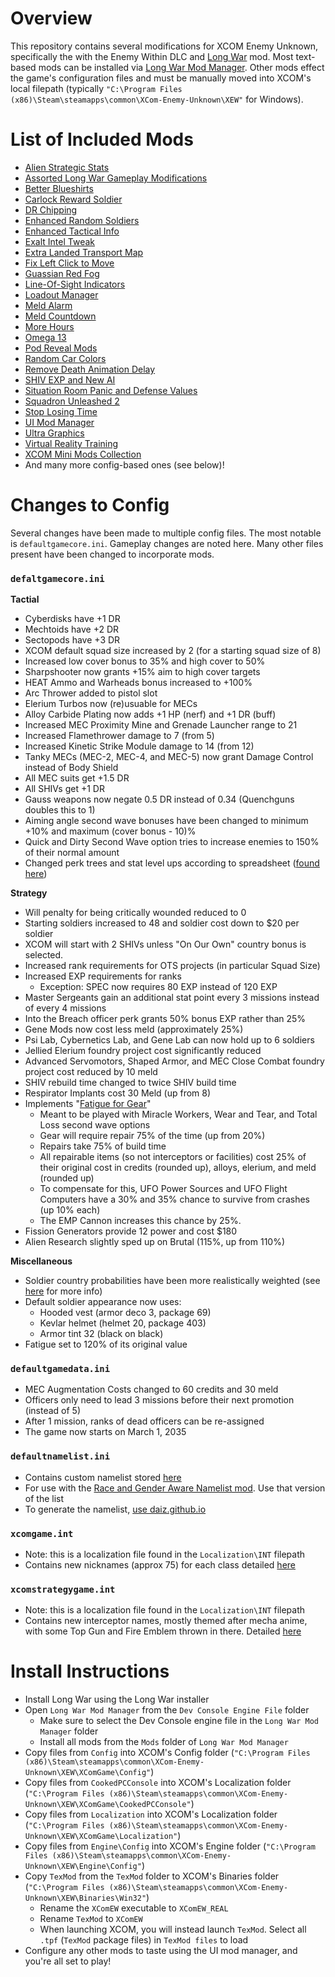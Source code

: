 # Overview
This repository contains several modifications for XCOM Enemy Unknown, specifically the with the Enemy Within DLC and [Long War](https://www.nexusmods.com/xcom/mods/88?tab=description) mod. Most text-based mods can be installed via [Long War Mod Manager](https://www.nexusmods.com/xcom/mods/620). Other mods effect the game's configuration files and must be manually moved into XCOM's local filepath (typically `"C:\Program Files (x86)\Steam\steamapps\common\XCom-Enemy-Unknown\XEW"` for Windows).

# List of Included Mods
- [Alien Strategic Stats](https://www.reddit.com/r/Xcom/comments/2zbkgj/lw_mod_alien_strategic_stats_exposed/)
- [Assorted Long War Gameplay Modifications](https://www.nexusmods.com/xcom/mods/581?tab=files)
- [Better Blueshirts](https://www.nexusmods.com/xcom/mods/665/?)
- [Carlock Reward Soldier](https://www.nexusmods.com/xcom/mods/593)
- [DR Chipping](https://www.nexusmods.com/xcom/mods/628/?tab=description)
- [Enhanced Random Soldiers](https://www.nexusmods.com/xcom/mods/607?tab=files)
- [Enhanced Tactical Info](https://www.nexusmods.com/xcom/mods/554?tab=description)
- [Exalt Intel Tweak](https://www.nexusmods.com/xcom/mods/695/?)
- [Extra Landed Transport Map](https://www.nexusmods.com/xcom/mods/643/?tab=posts)
- [Fix Left Click to Move](https://www.nexusmods.com/xcom/mods/797)
- [Guassian Red Fog](https://www.nexusmods.com/xcom/mods/502/?tab=posts)
- [Line-Of-Sight Indicators](https://www.nexusmods.com/xcom/mods/666/?)
- [Loadout Manager](https://www.nexusmods.com/xcom/mods/656)
- [Meld Alarm](https://www.nexusmods.com/xcom/mods/540/?tab=files)
- [Meld Countdown](https://www.nexusmods.com/xcom/mods/759)
- [More Hours](https://www.nexusmods.com/xcom/mods/645)
- [Omega 13](https://www.nexusmods.com/xcom/mods/534)
- [Pod Reveal Mods](https://www.nexusmods.com/xcom/mods/715?tab=description)
- [Random Car Colors](https://www.nexusmods.com/xcom/mods/576?tab=description)
- [Remove Death Animation Delay](https://www.nexusmods.com/xcom/mods/452?tab=files)
- [SHIV EXP and New AI](https://www.nexusmods.com/xcom/mods/603/?tab=description)
- [Situation Room Panic and Defense Values](https://www.nexusmods.com/xcom/mods/731?tab=description)
- [Squadron Unleashed 2](https://www.nexusmods.com/xcom/mods/809)
- [Stop Losing Time](https://www.nexusmods.com/xcom/mods/810)
- [UI Mod Manager](https://www.nexusmods.com/xcom/mods/766?tab=description)
- [Ultra Graphics](https://www.nexusmods.com/xcom/mods/741)
- [Virtual Reality Training](https://www.nexusmods.com/xcom/mods/569)
- [XCOM Mini Mods Collection](https://www.nexusmods.com/xcom/mods/735?tab=description)
- And many more config-based ones (see below)!

# Changes to Config
Several changes have been made to multiple config files. The most notable is `defaultgamecore.ini`. Gameplay changes are noted here. Many other files present have been changed to incorporate mods.

### `defaltgamecore.ini`
**Tactial**
- Cyberdisks have +1 DR
- Mechtoids have +2 DR
- Sectopods have +3 DR
- XCOM default squad size increased by 2 (for a starting squad size of 8)
- Increased low cover bonus to 35% and high cover to 50%
- Sharpshooter now grants +15% aim to high cover targets
- HEAT Ammo and Warheads bonus increased to +100%
- Arc Thrower added to pistol slot
- Elerium Turbos now (re)usuable for MECs
- Alloy Carbide Plating now adds +1 HP (nerf) and +1 DR (buff)
- Increased MEC Proximity Mine and Grenade Launcher range to 21
- Increased Flamethrower damage to 7 (from 5)
- Increased Kinetic Strike Module damage to 14 (from 12)
- Tanky MECs (MEC-2, MEC-4, and MEC-5) now grant Damage Control instead of Body Shield
- All MEC suits get +1.5 DR
- All SHIVs get +1 DR
- Gauss weapons now negate 0.5 DR instead of 0.34 (Quenchguns doubles this to 1)
- Aiming angle second wave bonuses have been changed to minimum +10% and maximum (cover bonus - 10)%
- Quick and Dirty Second Wave option tries to increase enemies to 150% of their normal amount
- Changed perk trees and stat level ups according to spreadsheet ([found here](https://docs.google.com/spreadsheets/d/1b44olPdr0msneZlyy9tOwkpv8QwB2BEO8vZtzeaJLtQ/edit?usp=sharing))
  
**Strategy**
- Will penalty for being critically wounded reduced to 0
- Starting soldiers increased to 48 and soldier cost down to $20 per soldier
- XCOM will start with 2 SHIVs unless "On Our Own" country bonus is selected.
- Increased rank requirements for OTS projects (in particular Squad Size)
- Increased EXP requirements for ranks
  - Exception: SPEC now requires 80 EXP instead of 120 EXP
- Master Sergeants gain an additional stat point every 3 missions instead of every 4 missions
- Into the Breach officer perk grants 50% bonus EXP rather than 25%
- Gene Mods now cost less meld (approximately 25%)
- Psi Lab, Cybernetics Lab, and Gene Lab can now hold up to 6 soldiers
- Jellied Elerium foundry project cost significantly reduced
- Advanced Servomotors, Shaped Armor, and MEC Close Combat foundry project cost reduced by 10 meld
- SHIV rebuild time changed to twice SHIV build time
- Respirator Implants cost 30 Meld (up from 8)
- Implements "[Fatigue for Gear](https://pastebin.com/3zuMVfwq)"
  - Meant to be played with Miracle Workers, Wear and Tear, and Total Loss second wave options
  - Gear will require repair 75% of the time (up from 20%)
  - Repairs take 75% of build time
  - All repairable items (so not interceptors or facilities) cost 25% of their original cost in credits (rounded up), alloys, elerium, and meld (rounded up)
  - To compensate for this, UFO Power Sources and UFO Flight Computers have a 30% and 35% chance to survive from crashes (up 10% each)
  - The EMP Cannon increases this chance by 25%.
- Fission Generators provide 12 power and cost $180
- Alien Research slightly sped up on Brutal (115%, up from 110%)

**Miscellaneous**
- Soldier country probabilities have been more realistically weighted (see [here](https://www.reddit.com/r/Xcom/comments/2y1spu/lw_beta_15realistic_soldier_country_probabilities/) for more info)
- Default soldier appearance now uses:
  - Hooded vest (armor deco 3, package 69)
  - Kevlar helmet (helmet 20, package 403)
  - Armor tint 32 (black on black)
- Fatigue set to 120% of its original value

### `defaultgamedata.ini`
- MEC Augmentation Costs changed to 60 credits and 30 meld
- Officers only need to lead 3 missions before their next promotion (instead of 5)
- After 1 mission, ranks of dead officers can be re-assigned
- The game now starts on March 1, 2035

### `defaultnamelist.ini`
- Contains custom namelist stored [here](https://docs.google.com/document/d/1kkf_J76dPE1cglh7RTNlAbk002emyTH37hsCuIswEcU/edit?usp=sharing)
- For use with the [Race and Gender Aware Namelist mod](). Use that version of the list
- To generate the namelist, [use daiz.github.io](https://daiz.github.io/xcom-namegen/)

### `xcomgame.int`
- Note: this is a localization file found in the `Localization\INT` filepath
- Contains new nicknames (approx 75) for each class detailed [here](https://docs.google.com/spreadsheets/d/13ddlocdkhgOX22B7RTzzVc2A3A3p3SkN2nXQWrqmweg/edit?usp=sharing)

### `xcomstrategygame.int`
- Note: this is a localization file found in the `Localization\INT` filepath
- Contains new interceptor names, mostly themed after mecha anime, with some Top Gun and Fire Emblem thrown in there. Detailed [here](https://docs.google.com/spreadsheets/d/13ddlocdkhgOX22B7RTzzVc2A3A3p3SkN2nXQWrqmweg/edit?usp=sharing)

# Install Instructions
- Install Long War using the Long War installer
- Open `Long War Mod Manager` from the `Dev Console Engine File` folder
  - Make sure to select the Dev Console engine file in the `Long War Mod Manager` folder
  - Install all mods from the `Mods` folder of `Long War Mod Manager`
- Copy files from `Config` into XCOM's Config folder (`"C:\Program Files (x86)\Steam\steamapps\common\XCom-Enemy-Unknown\XEW\XComGame\Config"`)
- Copy files from `CookedPCConsole` into XCOM's Localization folder (`"C:\Program Files (x86)\Steam\steamapps\common\XCom-Enemy-Unknown\XEW\XComGame\CookedPCConsole"`)
- Copy files from `Localization` into XCOM's Localization folder (`"C:\Program Files (x86)\Steam\steamapps\common\XCom-Enemy-Unknown\XEW\XComGame\Localization"`)
- Copy files from `Engine\Config` into XCOM's Engine folder (`"C:\Program Files (x86)\Steam\steamapps\common\XCom-Enemy-Unknown\XEW\Engine\Config"`)
- Copy `TexMod` from the `TexMod` folder to XCOM's Binaries folder (`"C:\Program Files (x86)\Steam\steamapps\common\XCom-Enemy-Unknown\XEW\Binaries\Win32"`)
  - Rename the `XComEW` executable to `XComEW_REAL`
  - Rename `TexMod` to `XComEW`
  - When launching XCOM, you will instead launch `TexMod`. Select all `.tpf` (`TexMod` package files) in `TexMod files` to load
- Configure any other mods to taste using the UI mod manager, and you're all set to play!